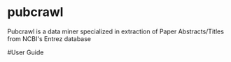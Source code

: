 # pubcrawl

Pubcrawl is a data miner specialized in extraction of Paper Abstracts/Titles from NCBI's Entrez database

#User Guide

